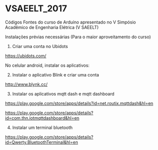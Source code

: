 # VSAEELT_2017
Códigos Fontes do curso de Arduíno apresentado no V Simpósio Acadêmico de Engenharia Elétrica (V SAEELT)

Instalações prévias necessárias (Para o maior aproveitamento do curso)

1. Criar uma conta no Ubidots 

https://ubidots.com/

No celular android, instalar os aplicativos:

2. Instalar o aplicativo Blink e criar uma conta 

http://www.blynk.cc/

3. Instalar os aplicativos mqtt dash e mqtt dashboard

https://play.google.com/store/apps/details?id=net.routix.mqttdash&hl=en

https://play.google.com/store/apps/details?id=com.thn.iotmqttdashboard&hl=en

4. Instalar um terminal bluetooth

https://play.google.com/store/apps/details?id=Qwerty.BluetoothTerminal&hl=en
